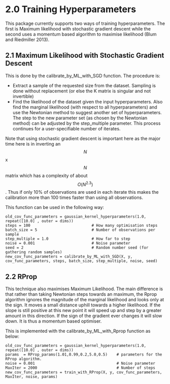 # 2.0 Training Hyperparameters

This package currently supports two ways of training hyperparameters. The first is Maximum likelihood with stochastic gradient descent while the second uses a momentum based algorithm to maximise likelihood (Blum and Riedmiller 2013).

## 2.1 Maximum Likelihood with Stochastic Gradient Descent

This is done by the calibrate\_by\_ML\_with\_SGD function. The procedure is:
* Extract a sample of the requested size from the dataset. Sampling is done without replacement (or else the K matrix is singular and not invertible)
* Find the likelihood of the dataset given the input hyperparameters. Also find the marginal likelihood (with respect to all hyperparameters) and use the Newtonian method to suggest another set of hyperparameters. The step to the new parameter set (as chosen by the Newtonian method) can be adjusted by the step\_multiple parameter.
This process continues for a user-specifiable number of iterates.

Note that using stochastic gradient descent is important here as the major time here is in inverting an $$N$$x$$N$$ matrix which has a complexity of about $$O(N^{2.3})$$. Thus if only 10% of observations are used in each iterate this makes the calibration more than 100 times faster than using all observations.

This function can be used in the following way:
```
old_cov_func_parameters = gaussian_kernel_hyperparameters(1.0, repeat([10.0] , outer = dims))
steps = 100                           # How many optimisation steps
batch_size = 5                        # Number of observations per sample
step_multiple = 1.0                   # How far to step
noise = 0.001                         # Noise parameter
seed = 2                              # Random number seed (for gathering random samples)
new_cov_func_parameters = calibrate_by_ML_with_SGD(X, y, cov_func_parameters, steps, batch_size, step_multiple, noise, seed)
```

## 2.2 RProp

This technique also maximises Maximum Likelihood. The main difference is that rather than taking Newtonian steps towards an maximum, the Rprop algorithm ignores the magnitude of the marginal likelihood and looks only at the sign. It moves a small distance uphill towards a higher likelihood. If the slope is still positive at this new point it will speed up and step by a greater amount in this direction. If the sign of the gradient ever changes it will slow down. It is thus a momentum based optimiser.

This is implemented with the calibrate\_by\_ML\_with\_Rprop function as below:
```
old_cov_func_parameters = gaussian_kernel_hyperparameters(1.0, repeat([10.0] , outer = dims))
params  = RProp_params(1.01,0.99,0.2,5.0,0.5)    # parameters for the RProp algorithm.
noise = 0.001                                    # Noise parameter
MaxIter = 2000                                   # Number of steps
new_cov_func_parameters = train_with_RProp(X, y, cov_func_parameters, MaxIter, noise, params)
```
